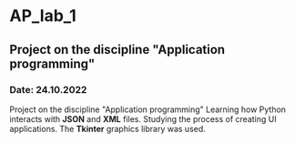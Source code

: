 # AP_lab_1
## Project on the discipline "Application programming"
### Date: 24.10.2022 
Project on the discipline "Application programming"
Learning how Python interacts with **JSON** and **XML** files. 
Studying the process of creating UI applications. The **Tkinter** graphics library was used.
